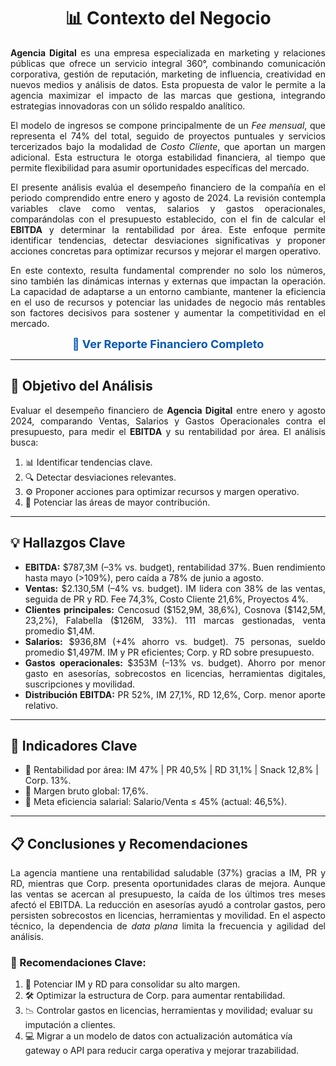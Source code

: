 <!-- Encabezado principal -->
<h1 align="center">📊 Contexto del Negocio</h1>

<!-- Contexto narrativo -->
<p align="justify">
<strong>Agencia Digital</strong> es una empresa especializada en marketing y relaciones públicas que ofrece un servicio integral 360°, combinando comunicación corporativa, gestión de reputación, marketing de influencia, creatividad en nuevos medios y análisis de datos. Esta propuesta de valor le permite a la agencia maximizar el impacto de las marcas que gestiona, integrando estrategias innovadoras con un sólido respaldo analítico.
</p>

<p align="justify">
El modelo de ingresos se compone principalmente de un <em>Fee mensual</em>, que representa el 74% del total, seguido de proyectos puntuales y servicios tercerizados bajo la modalidad de <em>Costo Cliente</em>, que aportan un margen adicional. Esta estructura le otorga estabilidad financiera, al tiempo que permite flexibilidad para asumir oportunidades específicas del mercado.
</p>

<p align="justify">
El presente análisis evalúa el desempeño financiero de la compañía en el periodo comprendido entre enero y agosto de 2024. La revisión contempla variables clave como ventas, salarios y gastos operacionales, comparándolas con el presupuesto establecido, con el fin de calcular el <strong>EBITDA</strong> y determinar la rentabilidad por área. Este enfoque permite identificar tendencias, detectar desviaciones significativas y proponer acciones concretas para optimizar recursos y mejorar el margen operativo.
</p>

<p align="justify">
En este contexto, resulta fundamental comprender no solo los números, sino también las dinámicas internas y externas que impactan la operación. La capacidad de adaptarse a un entorno cambiante, mantener la eficiencia en el uso de recursos y potenciar las unidades de negocio más rentables son factores decisivos para sostener y aumentar la competitividad en el mercado.
</p>

<!-- Enlace al reporte -->
<p align="center">
<a href="https://tureporte.com" target="_blank" style="font-size: 18px; text-decoration: none; color: #0056b3; font-weight: bold;">
📄 Ver Reporte Financiero Completo
</a>
</p>


<hr>

<h2>🎯 Objetivo del Análisis</h2>
<p align="justify">
Evaluar el desempeño financiero de <strong>Agencia Digital</strong> entre enero y agosto 2024, comparando Ventas, Salarios y Gastos Operacionales contra el presupuesto, para medir el <strong>EBITDA</strong> y su rentabilidad por área.  
El análisis busca:
</p>
<ol>
  <li>📊 Identificar tendencias clave.</li>
  <li>🔍 Detectar desviaciones relevantes.</li>
  <li>⚙️ Proponer acciones para optimizar recursos y margen operativo.</li>
  <li>🚀 Potenciar las áreas de mayor contribución.</li>
</ol>

<hr>

<h2>💡 Hallazgos Clave</h2>
<ul>
  <li align="justify"><strong>EBITDA:</strong> $787,3M (–3% vs. budget), rentabilidad 37%. Buen rendimiento hasta mayo (>109%), pero caída a 78% de junio a agosto.</li>
  <li align="justify"><strong>Ventas:</strong> $2.130,5M (–4% vs. budget). IM lidera con 38% de las ventas, seguida de PR y RD. Fee 74,3%, Costo Cliente 21,6%, Proyectos 4%.</li>
  <li align="justify"><strong>Clientes principales:</strong> Cencosud ($152,9M, 38,6%), Cosnova ($142,5M, 23,2%), Falabella ($126M, 33%). 111 marcas gestionadas, venta promedio $1,4M.</li>
  <li align="justify"><strong>Salarios:</strong> $936,8M (+4% ahorro vs. budget). 75 personas, sueldo promedio $1,497M. IM y PR eficientes; Corp. y RD sobre presupuesto.</li>
  <li align="justify"><strong>Gastos operacionales:</strong> $353M (–13% vs. budget). Ahorro por menor gasto en asesorías, sobrecostos en licencias, herramientas digitales, suscripciones y movilidad.</li>
  <li align="justify"><strong>Distribución EBITDA:</strong> PR 52%, IM 27,1%, RD 12,6%, Corp. menor aporte relativo.</li>
</ul>

<hr>

<h2>📌 Indicadores Clave</h2>
<ul>
  <li>📍 Rentabilidad por área: IM 47% | PR 40,5% | RD 31,1% | Snack 12,8% | Corp. 13%.</li>
  <li>📍 Margen bruto global: 17,6%.</li>
  <li>📍 Meta eficiencia salarial: Salario/Venta ≤ 45% (actual: 46,5%).</li>
</ul>

<hr>

<h2>📋 Conclusiones y Recomendaciones</h2>
<p align="justify">
La agencia mantiene una rentabilidad saludable (37%) gracias a IM, PR y RD, mientras que Corp. presenta oportunidades claras de mejora. Aunque las ventas se acercan al presupuesto, la caída de los últimos tres meses afectó el EBITDA.  
La reducción en asesorías ayudó a controlar gastos, pero persisten sobrecostos en licencias, herramientas y movilidad.  
En el aspecto técnico, la dependencia de <em>data plana</em> limita la frecuencia y agilidad del análisis.
</p>

<h3>🔑 Recomendaciones Clave:</h3>
<ol>
  <li>🚀 Potenciar IM y RD para consolidar su alto margen.</li>
  <li>🛠 Optimizar la estructura de Corp. para aumentar rentabilidad.</li>
  <li>📉 Controlar gastos en licencias, herramientas y movilidad; evaluar su imputación a clientes.</li>
  <li>💻 Migrar a un modelo de datos con actualización automática vía gateway o API para reducir carga operativa y mejorar trazabilidad.</li>
</ol>

